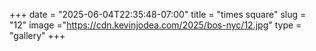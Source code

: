 +++
date = "2025-06-04T22:35:48-07:00"
title = "times square"
slug = "12"
image ="https://cdn.kevinjodea.com/2025/bos-nyc/12.jpg"
type = "gallery"
+++
